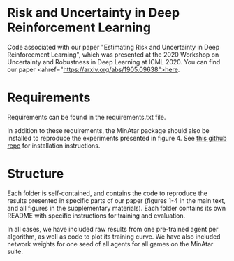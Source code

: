 # Risk and Uncertainty in Deep Reinforcement Learning

Code associated with our paper "Estimating Risk and Uncertainty in Deep Reinforcement Learning", which was presented at the 2020 Workshop on Uncertainty and Robustness in Deep Learning at ICML 2020. You can find our paper <ahref="https://arxiv.org/abs/1905.09638">here</a>.

# Requirements

Requirements can be found in the requirements.txt file. 

In addition to these requirements, the MinAtar package should also be installed to reproduce the experiments presented in figure 4. See <a href="https://github.com/kenjyoung/MinAtar">this github repo</a> for installation instructions.

# Structure

Each folder is self-contained, and contains the code to reproduce the results presented in specific parts of our paper (figures 1-4 in the main text, and all figures in the supplementary materials). Each folder contains its own README with specific instructions for training and evaluation.

In all cases, we have included raw results from one pre-trained agent per algorithm, as well as code to plot its training curve. We have also included network weights for one seed of all agents for all games on the MinAtar suite.
